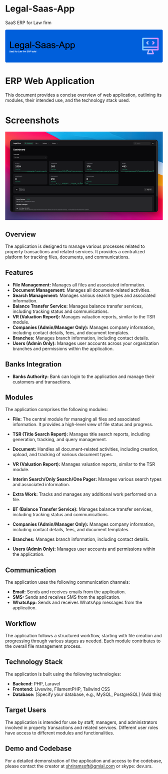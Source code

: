 # Legal-Saas-App
SaaS ERP for Law firm  

![Header](./legal-saas-app-github-header-image.png)

# ERP Web Application  

This document provides a concise overview of  web application, outlining its modules, their intended use, and the technology stack used.

# Screenshots  

![Screenshot 1](./legal-firm-software-dark-screenshot.png)

## Overview

The application is designed to manage various processes related to property transactions and related services. It provides a centralized platform for tracking files, documents, and communications.

## Features

*   **File Management:**  Manages all files and associated information.
*   **Document Management:**  Manages all document-related activities.
*   **Search Management:**  Manages various search types and associated information.
*   **Balance Transfer Service:**  Manages balance transfer services, including tracking status and communications.
*   **VR (Valuation Report):** Manages valuation reports, similar to the TSR module.
*   **Companies (Admin/Manager Only):**  Manages company information, including contact details, fees, and document templates.
*   **Branches:** Manages branch information, including contact details.
*   **Users (Admin Only):** Manages user accounts across your organization branches and permissions within the application.

## Banks Integration

*   **Banks Authority:**  Bank can login to the application and manage their customers and transactions.


## Modules

The application comprises the following modules:

*   **File:** The central module for managing all files and associated information.  It provides a high-level view of file status and progress.

*   **TSR (Title Search Report):**  Manages title search reports, including generation, tracking, and query management.

*   **Document:**  Handles all document-related activities, including creation, upload, and tracking of various document types.

*   **VR (Valuation Report):** Manages valuation reports, similar to the TSR module.

*   **Interim Search/Only Search/One Pager:** Manages various search types and associated information.

*   **Extra Work:** Tracks and manages any additional work performed on a file.

*   **BT (Balance Transfer Service):** Manages balance transfer services, including tracking status and communications.

*   **Companies (Admin/Manager Only):**  Manages company information, including contact details, fees, and document templates.

*   **Branches:** Manages branch information, including contact details.

*   **Users (Admin Only):** Manages user accounts and permissions within the application.



## Communication

The application uses the following communication channels:

*   **Email:**  Sends and receives emails from the application.
*   **SMS:**  Sends and receives SMS from the application.
*   **WhatsApp:**  Sends and receives WhatsApp messages from the application.

## Workflow

The application follows a structured workflow, starting with file creation and progressing through various stages as needed.  Each module contributes to the overall file management process.

## Technology Stack

The application is built using the following technologies:

*   **Backend:** PHP, Laravel
*   **Frontend:**  Livewire, FilamentPHP, Tailwind CSS
*   **Database:** [Specify your database, e.g., MySQL, PostgreSQL]  (Add this)

## Target Users

The application is intended for use by staff, managers, and administrators involved in property transactions and related services.  Different user roles have access to different modules and functionalities.

## Demo and Codebase

For a detailed demonstration of the application and access to the codebase, please contact the creator at shriramsoft@gmial.com or skype: dev.srs.
